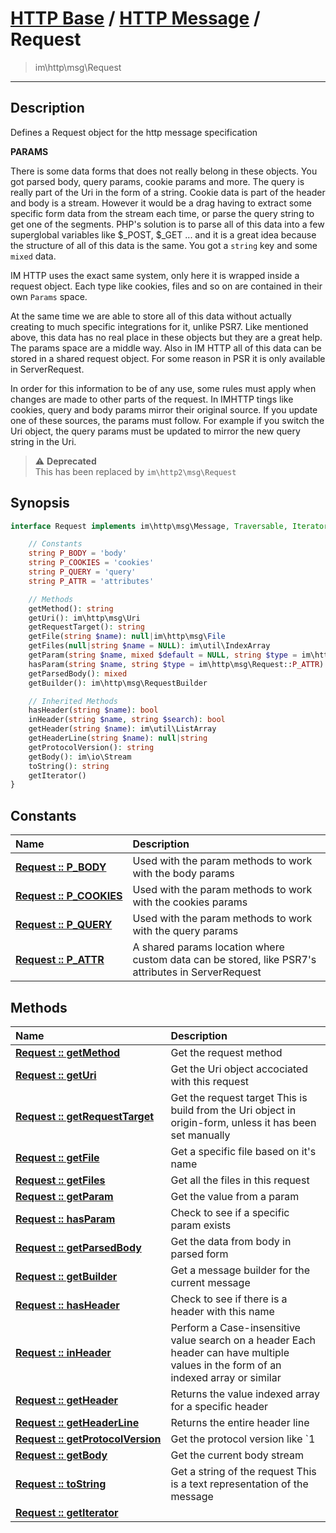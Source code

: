 # [HTTP Base](http-base.md) / [HTTP Message](http.md) / Request
 > im\http\msg\Request
____

## Description
Defines a Request object for the http message specification

__PARAMS__

There is some data forms that does not really belong in these objects.
You got parsed body, query params, cookie params and more.
The query is really part of the Uri in the form of a string.
Cookie data is part of the header and body is a stream.
However it would be a drag having to extract some specific form data
from the stream each time, or parse the query string to get one of the
segments. PHP's solution is to parse all of this data into a few
superglobal variables like $_POST, $_GET ... and it is a great idea
because the structure of all of this data is the same. You got
a `string` key and some `mixed` data.

IM HTTP uses the exact same system, only here it is wrapped inside
a request object. Each type like cookies, files and so on
are contained in their own `Params` space.

At the same time we are able to store all of this data without actually
creating to much specific integrations for it, unlike PSR7. Like mentioned above,
this data has no real place in these objects but they are a great help.
The params space are a middle way. Also in IM HTTP all of this data
can be stored in a shared request object. For some reason in PSR it is
only available in ServerRequest.

In order for this information to be of any use, some rules must apply
when changes are made to other parts of the request. In IMHTTP tings like
cookies, query and body params mirror their original source. If you
update one of these sources, the params must follow. For example
if you switch the Uri object, the query params must be updated to mirror
the new query string in the Uri.

> :warning: **Deprecated**  
> This has been replaced by `im\http2\msg\Request`  

## Synopsis
```php
interface Request implements im\http\msg\Message, Traversable, IteratorAggregate {

    // Constants
    string P_BODY = 'body'
    string P_COOKIES = 'cookies'
    string P_QUERY = 'query'
    string P_ATTR = 'attributes'

    // Methods
    getMethod(): string
    getUri(): im\http\msg\Uri
    getRequestTarget(): string
    getFile(string $name): null|im\http\msg\File
    getFiles(null|string $name = NULL): im\util\IndexArray
    getParam(string $name, mixed $default = NULL, string $type = im\http\msg\Request::P_ATTR): mixed
    hasParam(string $name, string $type = im\http\msg\Request::P_ATTR): bool
    getParsedBody(): mixed
    getBuilder(): im\http\msg\RequestBuilder

    // Inherited Methods
    hasHeader(string $name): bool
    inHeader(string $name, string $search): bool
    getHeader(string $name): im\util\ListArray
    getHeaderLine(string $name): null|string
    getProtocolVersion(): string
    getBody(): im\io\Stream
    toString(): string
    getIterator()
}
```

## Constants
| Name | Description |
| :--- | :---------- |
| [__Request&nbsp;::&nbsp;P\_BODY__](http-Request-prop_P_BODY.md) | Used with the param methods to work with the body params |
| [__Request&nbsp;::&nbsp;P\_COOKIES__](http-Request-prop_P_COOKIES.md) | Used with the param methods to work with the cookies params |
| [__Request&nbsp;::&nbsp;P\_QUERY__](http-Request-prop_P_QUERY.md) | Used with the param methods to work with the query params |
| [__Request&nbsp;::&nbsp;P\_ATTR__](http-Request-prop_P_ATTR.md) | A shared params location where custom data can be stored, like PSR7's attributes in ServerRequest |

## Methods
| Name | Description |
| :--- | :---------- |
| [__Request&nbsp;::&nbsp;getMethod__](http-Request-getMethod.md) | Get the request method |
| [__Request&nbsp;::&nbsp;getUri__](http-Request-getUri.md) | Get the Uri object accociated with this request |
| [__Request&nbsp;::&nbsp;getRequestTarget__](http-Request-getRequestTarget.md) | Get the request target  This is build from the Uri object in origin-form, unless it has been set manually |
| [__Request&nbsp;::&nbsp;getFile__](http-Request-getFile.md) | Get a specific file based on it's name |
| [__Request&nbsp;::&nbsp;getFiles__](http-Request-getFiles.md) | Get all the files in this request |
| [__Request&nbsp;::&nbsp;getParam__](http-Request-getParam.md) | Get the value from a param |
| [__Request&nbsp;::&nbsp;hasParam__](http-Request-hasParam.md) | Check to see if a specific param exists |
| [__Request&nbsp;::&nbsp;getParsedBody__](http-Request-getParsedBody.md) | Get the data from body in parsed form |
| [__Request&nbsp;::&nbsp;getBuilder__](http-Request-getBuilder.md) | Get a message builder for the current message |
| [__Request&nbsp;::&nbsp;hasHeader__](http-Request-hasHeader.md) | Check to see if there is a header with this name |
| [__Request&nbsp;::&nbsp;inHeader__](http-Request-inHeader.md) | Perform a Case-insensitive value search on a header  Each header can have multiple values in the form of an indexed array or similar |
| [__Request&nbsp;::&nbsp;getHeader__](http-Request-getHeader.md) | Returns the value indexed array for a specific header |
| [__Request&nbsp;::&nbsp;getHeaderLine__](http-Request-getHeaderLine.md) | Returns the entire header line |
| [__Request&nbsp;::&nbsp;getProtocolVersion__](http-Request-getProtocolVersion.md) | Get the protocol version like `1 |
| [__Request&nbsp;::&nbsp;getBody__](http-Request-getBody.md) | Get the current body stream |
| [__Request&nbsp;::&nbsp;toString__](http-Request-toString.md) | Get a string of the request  This is a text representation of the message |
| [__Request&nbsp;::&nbsp;getIterator__](http-Request-getIterator.md) |  |
